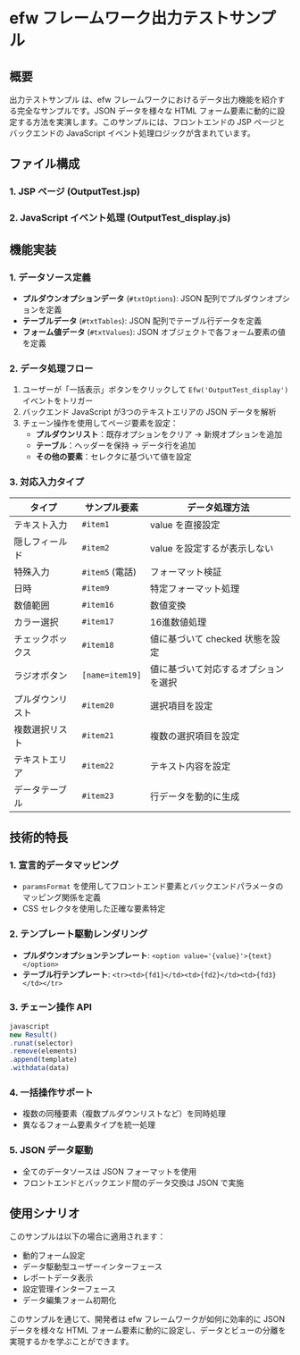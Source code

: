 # efw フレームワーク出力テストサンプル

## 概要

出力テストサンプル は、efw フレームワークにおけるデータ出力機能を紹介する完全なサンプルです。JSON データを様々な HTML フォーム要素に動的に設定する方法を実演します。このサンプルには、フロントエンドの JSP ページとバックエンドの JavaScript イベント処理ロジックが含まれています。

## ファイル構成

### 1. JSP ページ (OutputTest.jsp)

### 2. JavaScript イベント処理 (OutputTest_display.js)

## 機能実装

### 1. データソース定義

- **プルダウンオプションデータ** (`#txtOptions`): JSON 配列でプルダウンオプションを定義
- **テーブルデータ** (`#txtTables`): JSON 配列でテーブル行データを定義
- **フォーム値データ** (`#txtValues`): JSON オブジェクトで各フォーム要素の値を定義

### 2. データ処理フロー

1. ユーザーが「一括表示」ボタンをクリックして `Efw('OutputTest_display')` イベントをトリガー
2. バックエンド JavaScript が3つのテキストエリアの JSON データを解析
3. チェーン操作を使用してページ要素を設定：
   - **プルダウンリスト**：既存オプションをクリア → 新規オプションを追加
   - **テーブル**：ヘッダーを保持 → データ行を追加
   - **その他の要素**：セレクタに基づいて値を設定

### 3. 対応入力タイプ

| タイプ | サンプル要素 | データ処理方法 |
|--------|--------------|----------------|
| テキスト入力 | `#item1` | value を直接設定 |
| 隠しフィールド | `#item2` | value を設定するが表示しない |
| 特殊入力 | `#item5` (電話) | フォーマット検証 |
| 日時 | `#item9` | 特定フォーマット処理 |
| 数値範囲 | `#item16` | 数値変換 |
| カラー選択 | `#item17` | 16進数値処理 |
| チェックボックス | `#item18` | 値に基づいて checked 状態を設定 |
| ラジオボタン | `[name=item19]` | 値に基づいて対応するオプションを選択 |
| プルダウンリスト | `#item20` | 選択項目を設定 |
| 複数選択リスト | `#item21` | 複数の選択項目を設定 |
| テキストエリア | `#item22` | テキスト内容を設定 |
| データテーブル | `#item23` | 行データを動的に生成 |

## 技術的特長

### 1. 宣言的データマッピング

- `paramsFormat` を使用してフロントエンド要素とバックエンドパラメータのマッピング関係を定義
- CSS セレクタを使用した正確な要素特定

### 2. テンプレート駆動レンダリング

- **プルダウンオプションテンプレート**: `<option value='{value}'>{text}</option>`
- **テーブル行テンプレート**: `<tr><td>{fd1}</td><td>{fd2}</td><td>{fd3}</td></tr>`

### 3. チェーン操作 API

```js
javascript
new Result()
.runat(selector)
.remove(elements)
.append(template)
.withdata(data)
```

### 4. 一括操作サポート

- 複数の同種要素（複数プルダウンリストなど）を同時処理
- 異なるフォーム要素タイプを統一処理

### 5. JSON データ駆動

- 全てのデータソースは JSON フォーマットを使用
- フロントエンドとバックエンド間のデータ交換は JSON で実施

## 使用シナリオ

このサンプルは以下の場合に適用されます：

- 動的フォーム設定
- データ駆動型ユーザーインターフェース
- レポートデータ表示
- 設定管理インターフェース
- データ編集フォーム初期化

このサンプルを通じて、開発者は efw フレームワークが如何に効率的に JSON データを様々な HTML フォーム要素に動的に設定し、データとビューの分離を実現するかを学ぶことができます。